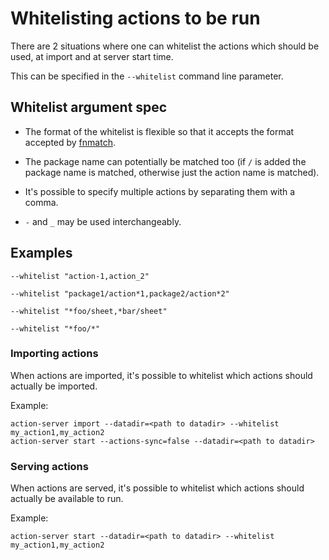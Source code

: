 # Whitelisting actions to be run

There are 2 situations where one can whitelist the actions which should
be used, at import and at server start time.

This can be specified in the `--whitelist` command line parameter.

## Whitelist argument spec

- The format of the whitelist is flexible so that it accepts the format
  accepted by [fnmatch](https://docs.python.org/3/library/fnmatch.html).

- The package name can potentially be matched too (if `/` is added the package
  name is matched, otherwise just the action name is matched).

- It's possible to specify multiple actions by separating them with a comma.

- `-` and `_` may be used interchangeably. 

## Examples

`--whitelist "action-1,action_2"`

`--whitelist "package1/action*1,package2/action*2"`

`--whitelist "*foo/sheet,*bar/sheet"`

`--whitelist "*foo/*"`

### Importing actions

When actions are imported, it's possible to whitelist which actions should
actually be imported.

Example:

```
action-server import --datadir=<path to datadir> --whitelist my_action1,my_action2
action-server start --actions-sync=false --datadir=<path to datadir>
```


### Serving actions

When actions are served, it's possible to whitelist which actions should
actually be available to run.

Example:

```
action-server start --datadir=<path to datadir> --whitelist my_action1,my_action2
```
